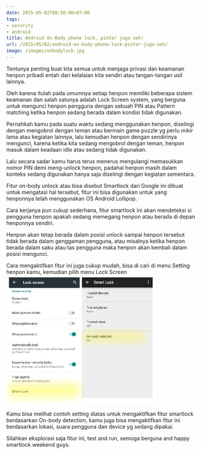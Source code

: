 ```yaml
---
date: 2015-05-02T08:50:00+07:00
tags:
- security
- android
title: Android On-Body phone lock, pinter juga neh!
url: /2015/05/02/android-on-body-phone-lock-pinter-juga-neh/
image: /images/onbodylock.jpg
---
```


Tentunya penting buat kita semua untuk menjaga privasi dan keamanan henpon pribadi entah dari kelalaian kita sendiri atau tangan-tangan usil lainnya.

Oleh karena itulah pada umumnya setiap henpon memiliki beberapa sistem keamanan dan salah satunya adalah Lock Screen system, yang berguna untuk mengunci henpon pengguna dengan sebuah PIN atau Pattern matching ketika henpon sedang berada dalam kondisi tidak digunakan.

Pernahkah kamu pada suatu waktu sedang menggunakan henpon, diselingi dengan mengobrol dengan teman atau bermain game puzzle yg perlu mikir lama atau kegiatan lainnya, lalu kemudian henpon dengan sendirinya mengunci, karena ketika kita sedang mengobrol dengan teman, henpon masuk dalam keadaan idle atau sedang tidak digunakan.

Lalu secara sadar kamu harus terus menerus mengulangi memasukkan nomor PIN demi meng-unlock henpon, padahal henpon masih dalam konteks sedang digunakan hanya saja diselingi dengan kegiatan sementara.

Fitur on-body unlock atau bisa disebut Smartlock dari Google ini dibuat untuk mengatasi hal tersebut, fitur ini bisa digunakan untuk yang henponnya telah menggunakan OS Android Lollipop.

Cara kerjanya pun cukup sederhana, fitur smartlock ini akan mendeteksi si pengguna henpon apakah sedang memegang henpon atau berada di depan henponnya sendiri.

Henpon akan tetap berada dalam posisi unlock sampai henpon tersebut tidak berada dalam genggaman pengguna, atau misalnya ketika henpon berada dalam saku atau tas pengguna maka henpon akan kembali dalam posisi mengunci.

Cara mengaktifkan fitur ini juga cukup mudah, bisa di cari di menu Setting henpon kamu, kemudian pilih menu Lock Screen  
![image](/images/wpid-img_20150502_154225.jpg "IMG_20150502_154225.jpg")

Kamu bisa melihat contoh setting diatas untuk mengaktifkan fitur smartlock berdasarkan On-body detection, kamu juga bisa mengaktifkan fitur ini berdasarkan lokasi, suara pengguna dan device yg sedang dipakai.

Silahkan eksplorasi saja fitur ini, test and run, semoga berguna and happy smartlock weekend guys.